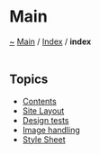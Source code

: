 <a id="main"></a>
<h1>Main</h1>
<a id="indexpage"></a>
<a href="https://github.com/CharlesCarley/MdDox">~</a>
<a href="indexpage.md#main">Main</a>
<span class="inline-text">/</span>
<a href="index.md#index">Index</a>
<span class="inline-text">/</span>
<span class="bold-text"><b>index</b></span>
<br/>
<br/>
<a id="index_1Topics"></a>
<a id="topics"></a>
<h2>Topics</h2>
<ul>
<li><a href="index.md#contents">Contents</a>
</li>
<li><a href="Site.md#site-layout">Site Layout</a>
</li>
<li><a href="Design.md#design-tests">Design tests</a>
</li>
<li><a href="Image.md#image-handling">Image handling</a>
</li>
<li><a href="Html.md#style-sheet">Style Sheet</a>
</li>
</ul>
</div>
</div>
</body>
</html>
